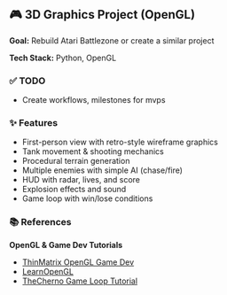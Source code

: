 ## 🎮 3D Graphics Project (OpenGL)

**Goal:** Rebuild Atari Battlezone or create a similar project

**Tech Stack:** Python, OpenGL

### ✅ TODO

- Create workflows, milestones for mvps

### ✨ Features

* First-person view with retro-style wireframe graphics
* Tank movement & shooting mechanics
* Procedural terrain generation
* Multiple enemies with simple AI (chase/fire)
* HUD with radar, lives, and score
* Explosion effects and sound
* Game loop with win/lose conditions

### 📚 References

**OpenGL & Game Dev Tutorials**

* [ThinMatrix OpenGL Game Dev](https://www.youtube.com/watch?v=45MIykWJ-C4&ab_channel=ThinMatrix)
* [LearnOpenGL](https://learnopengl.com/Getting-started/OpenGL)
* [TheCherno Game Loop Tutorial](https://www.youtube.com/watch?v=1h2p9YJGf3g&ab_channel=TheCherno)

